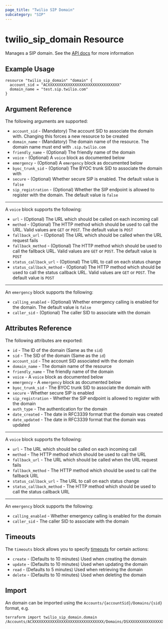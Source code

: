 ```yaml
---
page_title: "Twilio SIP Domain"
subcategory: "SIP"
---
```


# twilio_sip_domain Resource

Manages a SIP domain. See the [API docs](https://www.twilio.com/docs/voice/sip/api/sip-domain-resource) for more information

## Example Usage

```hcl
resource "twilio_sip_domain" "domain" {
  account_sid = "ACXXXXXXXXXXXXXXXXXXXXXXXXXXXXXXXX"
  domain_name = "test.sip.twilio.com"
}
```

## Argument Reference

The following arguments are supported:

- `account_sid` - (Mandatory) The account SID to associate the domain with. Changing this forces a new resource to be created
- `domain_name` - (Mandatory) The domain name of the resource. The domain name must end with `.sip.twilio.com`
- `friendly_name` - (Optional) The friendly name of the domain
- `voice` - (Optional) A `voice` block as documented below
- `emergency` - (Optional) A `emergency` block as documented below
- `byoc_trunk_sid` - (Optional) The BYOC trunk SID to associate the domain with
- `secure` - (Optional) Whether secure SIP is enabled. The default value is `false`
- `sip_registration` - (Optional) Whether the SIP endpoint is allowed to register with the domain. The default value is `false`

---

A `voice` block supports the following:

- `url` - (Optional) The URL which should be called on each incoming call
- `method` - (Optional) The HTTP method which should be used to call the URL. Valid values are `GET` or `POST`. The default value is `POST`
- `fallback_url` - (Optional) The URL which should be called when the URL request fails
- `fallback_method` - (Optional) The HTTP method which should be used to call the fallback URL. Valid values are `GET` or `POST`. The default value is `POST`
- `status_callback_url` - (Optional) The URL to call on each status change
- `status_callback_method` - (Optional) The HTTP method which should be used to call the status callback URL. Valid values are `GET` or `POST`. The default value is `POST`

---

An `emergency` block supports the following:

- `calling_enabled` - (Optional) Whether emergency calling is enabled for the domain. The default value is `false`
- `caller_sid` - (Optional) The caller SID to associate with the domain

## Attributes Reference

The following attributes are exported:

- `id` - The ID of the domain (Same as the `sid`)
- `sid` - The SID of the domain (Same as the `id`)
- `account_sid` - The account SID associated with the domain
- `domain_name` - The domain name of the resource
- `friendly_name` - The friendly name of the domain
- `voice` - A `voice` block as documented below
- `emergency` - A `emergency` block as documented below
- `byoc_trunk_sid` - The BYOC trunk SID to associate the domain with
- `secure` - Whether secure SIP is enabled
- `sip_registration` - Whether the SIP endpoint is allowed to register with the domain
- `auth_type` - The authentication for the domain
- `date_created` - The date in RFC3339 format that the domain was created
- `date_updated` - The date in RFC3339 format that the domain was updated

---

A `voice` block supports the following:

- `url` - The URL which should be called on each incoming call
- `method` - The HTTP method which should be used to call the URL
- `fallback_url` - The URL which should be called when the URL request fails
- `fallback_method` - The HTTP method which should be used to call the fallback URL
- `status_callback_url` - The URL to call on each status change
- `status_callback_method` - The HTTP method which should be used to call the status callback URL

---

An `emergency` block supports the following:

- `calling_enabled` - Whether emergency calling is enabled for the domain
- `caller_sid` - The caller SID to associate with the domain

## Timeouts

The `timeouts` block allows you to specify [timeouts](https://www.terraform.io/docs/configuration/resources.html#timeouts) for certain actions:

- `create` - (Defaults to 10 minutes) Used when creating the domain
- `update` - (Defaults to 10 minutes) Used when updating the domain
- `read` - (Defaults to 5 minutes) Used when retrieving the domain
- `delete` - (Defaults to 10 minutes) Used when deleting the domain

## Import

An domain can be imported using the `Accounts/{accountSid}/Domains/{sid}` format, e.g.

```shell
terraform import twilio_sip_domain.domain /Accounts/ACXXXXXXXXXXXXXXXXXXXXXXXXXXXXXXXX/Domains/DSXXXXXXXXXXXXXXXXXXXXXXXXXXXXXXXX
```
